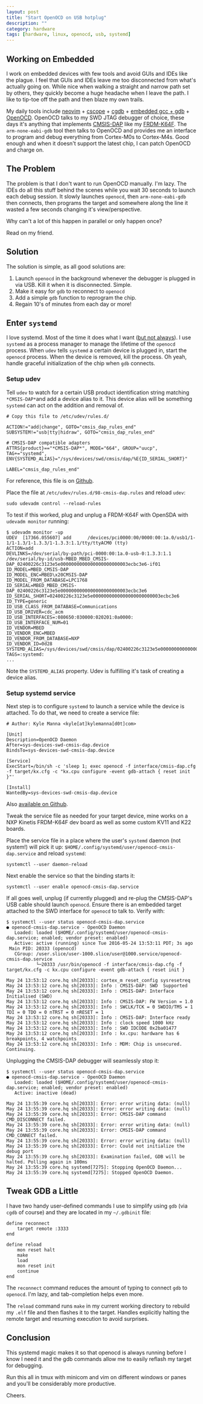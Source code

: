 ```yaml
---
layout: post
title: "Start OpenOCD on USB hotplug"
description: ""
category: hardware
tags: [hardware, linux, openocd, usb, systemd]
---
```


## Working on Embedded

I work on embedded devices with few tools and avoid GUIs and IDEs like the plague.  I feel that GUIs and IDEs leave me too disconnected from what's actually going on.  While nice when walking a straight and narrow path set by others, they quickly  become a huge headache when I leave the path.  I like to tip-toe off the path and then blaze my own trails.

My daily tools include [neovim](https://neovim.io/) + [cscope](http://cscope.sourceforge.net/) + [cgdb](https://cgdb.github.io/) + [embedded gcc + gdb](https://launchpad.net/gcc-arm-embedded) + [OpenOCD](http://openocd.org).  OpenOCD talks to my SWD JTAG debugger of choice, these days it's anything that implements [CMSIS-DAP](http://www.keil.com/pack/doc/CMSIS/DAP/html/index.html) like my [FRDM-K64F](http://www.nxp.com/products/software-and-tools/hardware-development-tools/freedom-development-boards/freedom-development-platform-for-kinetis-k64-k63-and-k24-mcus:FRDM-K64F).  The `arm-none-eabi-gdb` tool then talks to OpenOCD and provides me an interface to program and debug everything from Cortex-M0s to Cortex-M4s.  Good enough and when it doesn't support the latest chip, I can patch OpenOCD and charge on.

## The Problem

The problem is that I don't want to run OpenOCD manually.  I'm lazy.  The IDEs do all this stuff behind the scenes while you wait 30 seconds to launch each debug session.  It slowly launches `openocd`, then `arm-none-eabi-gdb` then connects, then programs the target and somewhere along the line it wasted a few seconds changing it's view/perspective.

Why can't a lot of this happen in parallel or only happen once?

Read on my friend.

## Solution

The solution is simple, as all good solutions are:
1. Launch `openocd` in the background whenever the debugger is plugged in via USB.  Kill it when it is disconnected.  Simple.
2. Make it easy for `gdb` to reconnect to `openocd`
3. Add a simple `gdb` function to reprogram the chip.
4. Regain 10's of minutes from each day or more!

## Enter `systemd`

I love systemd.  Most of the time it does what I want ([but not always](https://bugs.freedesktop.org/show_bug.cgi?id=88483)).  I use `systemd` as a process manager to manage the lifetime of the `openocd` process.  When `udev` tells `systemd` a certain device is plugged in, start the `openocd` process.  When the device is removed, kill the process.  Oh yeah, handle graceful initialization of the chip when `gdb` connects.

### Setup udev

Tell `udev` to watch for a certain USB product identification string matching `*CMSIS-DAP*`and add a device alias to it.  This device alias will be something `systemd` can act on the addition and removal of.

    # Copy this file to /etc/udev/rules.d/

    ACTION!="add|change", GOTO="cmsis_dap_rules_end"
    SUBSYSTEM!="usb|tty|hidraw", GOTO="cmsis_dap_rules_end"

    # CMSIS-DAP compatible adapters
    ATTRS{product}=="*CMSIS-DAP*", MODE="664", GROUP="uucp", TAG+="systemd", ENV{SYSTEMD_ALIAS}="/sys/devices/swd/cmsis/dap/%E{ID_SERIAL_SHORT}"

    LABEL="cmsis_dap_rules_end"

For reference, this file is on [Github](https://github.com/kylemanna/systemd-utils/blob/2f37c792ba91030c2f378fff357a56808a06997b/scripts/98-cmsis-dap.rules).

Place the file at `/etc/udev/rules.d/98-cmsis-dap.rules` and reload `udev`:

    sudo udevadm control --reload-rules

To test if this worked, plug and unplug a FRDM-K64F with OpenSDA with `udevadm monitor` running:

    $ udevadm monitor -up
    UDEV  [17366.055607] add      /devices/pci0000:00/0000:00:1a.0/usb1/1-1/1-1.3/1-1.3.3/1-1.3.3:1.1/tty/ttyACM0 (tty)
    ACTION=add
    DEVLINKS=/dev/serial/by-path/pci-0000:00:1a.0-usb-0:1.3.3:1.1 /dev/serial/by-id/usb-MBED_MBED_CMSIS-DAP_02400226c3123e5e0000000000000000000000003ecbc3e6-if01
    ID_MODEL=MBED_CMSIS-DAP
    ID_MODEL_ENC=MBED\x20CMSIS-DAP
    ID_MODEL_FROM_DATABASE=LPC1768
    ID_SERIAL=MBED_MBED_CMSIS-DAP_02400226c3123e5e0000000000000000000000003ecbc3e6
    ID_SERIAL_SHORT=02400226c3123e5e0000000000000000000000003ecbc3e6
    ID_TYPE=generic
    ID_USB_CLASS_FROM_DATABASE=Communications
    ID_USB_DRIVER=cdc_acm
    ID_USB_INTERFACES=:080650:030000:020201:0a0000:
    ID_USB_INTERFACE_NUM=01
    ID_VENDOR=MBED
    ID_VENDOR_ENC=MBED
    ID_VENDOR_FROM_DATABASE=NXP
    ID_VENDOR_ID=0d28
    SYSTEMD_ALIAS=/sys/devices/swd/cmsis/dap/02400226c3123e5e0000000000000000000000003ecbc3e6
    TAGS=:systemd:
    ...

Note the `SYSTEMD_ALIAS` property.  Udev is fulfilling it's task of creating a device alias.

### Setup systemd service

Next step is to configure `systemd` to launch a service while the device is attached.  To do that, we need to create a service file:

    # Author: Kyle Manna <kyle[at]kylemanna[d0t]com>

    [Unit]
    Description=OpenOCD Daemon
    After=sys-devices-swd-cmsis-dap.device
    BindsTo=sys-devices-swd-cmsis-dap.device

    [Service]
    ExecStart=/bin/sh -c 'sleep 1; exec openocd -f interface/cmsis-dap.cfg -f target/kx.cfg -c "kx.cpu configure -event gdb-attach { reset init }"'

    [Install]
    WantedBy=sys-devices-swd-cmsis-dap.device

Also [available on Github](https://github.com/kylemanna/systemd-utils/blob/2f37c792ba91030c2f378fff357a56808a06997b/units/openocd-cmsis-dap.service).

Tweak the service file as needed for your target device, mine works on a NXP Kinetis FRDM-K64F dev board as well as some custom KV11 and K22 boards.

Place the service file in a place where the user's `systemd` daemon (not system!) will pick it up: `$HOME/.config/systemd/user/openocd-cmsis-dap.service` and reload `systemd`:

    systemctl --user daemon-reload

  Next enable the service so that the binding starts it:

    systemctl --user enable openocd-cmsis-dap.service

If all goes well, unplug (if currently plugged) and re-plug the CMSIS-DAP's USB cable should launch `openocd`. Ensure there is an embedded target attached to the SWD interface for `openocd` to talk to.  Verify with:

    $ systemctl --user status openocd-cmsis-dap.service
    ● openocd-cmsis-dap.service - OpenOCD Daemon
       Loaded: loaded ($HOME/.config/systemd/user/openocd-cmsis-dap.service; enabled; vendor preset: enabled)
       Active: active (running) since Tue 2016-05-24 13:53:11 PDT; 3s ago
     Main PID: 20333 (openocd)
       CGroup: /user.slice/user-1000.slice/user@1000.service/openocd-cmsis-dap.service
               └─20333 /usr/bin/openocd -f interface/cmsis-dap.cfg -f target/kx.cfg -c kx.cpu configure -event gdb-attach { reset init }

    May 24 13:53:12 core.hq sh[20333]: cortex_m reset_config sysresetreq
    May 24 13:53:12 core.hq sh[20333]: Info : CMSIS-DAP: SWD  Supported
    May 24 13:53:12 core.hq sh[20333]: Info : CMSIS-DAP: Interface Initialised (SWD)
    May 24 13:53:12 core.hq sh[20333]: Info : CMSIS-DAP: FW Version = 1.0
    May 24 13:53:12 core.hq sh[20333]: Info : SWCLK/TCK = 0 SWDIO/TMS = 1 TDI = 0 TDO = 0 nTRST = 0 nRESET = 1
    May 24 13:53:12 core.hq sh[20333]: Info : CMSIS-DAP: Interface ready
    May 24 13:53:12 core.hq sh[20333]: Info : clock speed 1000 kHz
    May 24 13:53:12 core.hq sh[20333]: Info : SWD IDCODE 0x2ba01477
    May 24 13:53:12 core.hq sh[20333]: Info : kx.cpu: hardware has 6 breakpoints, 4 watchpoints
    May 24 13:53:12 core.hq sh[20333]: Info : MDM: Chip is unsecured. Continuing.

Unplugging the CMSIS-DAP debugger will seamlessly stop it:

    $ systemctl --user status openocd-cmsis-dap.service
    ● openocd-cmsis-dap.service - OpenOCD Daemon
       Loaded: loaded ($HOME/.config/systemd/user/openocd-cmsis-dap.service; enabled; vendor preset: enabled)
       Active: inactive (dead)

    May 24 13:55:39 core.hq sh[20333]: Error: error writing data: (null)
    May 24 13:55:39 core.hq sh[20333]: Error: error writing data: (null)
    May 24 13:55:39 core.hq sh[20333]: Error: CMSIS-DAP command CMD_DISCONNECT failed.
    May 24 13:55:39 core.hq sh[20333]: Error: error writing data: (null)
    May 24 13:55:39 core.hq sh[20333]: Error: CMSIS-DAP command CMD_CONNECT failed.
    May 24 13:55:39 core.hq sh[20333]: Error: error writing data: (null)
    May 24 13:55:39 core.hq sh[20333]: Error: Could not initialize the debug port
    May 24 13:55:39 core.hq sh[20333]: Examination failed, GDB will be halted. Polling again in 100ms
    May 24 13:55:39 core.hq systemd[7275]: Stopping OpenOCD Daemon...
    May 24 13:55:39 core.hq systemd[7275]: Stopped OpenOCD Daemon.

## Tweak GDB a Little

I have two handy user-defined commands I use to simplify using `gdb` (via `cgdb` of course) and they are located in my `~/.gdbinit` file:

    define reconnect
        target remote :3333
    end

    define reload
        mon reset halt
        make
        load
        mon reset init
        continue
    end

The `reconnect` command reduces the amount of typing to connect `gdb` to `openocd`.  I'm lazy, and tab-completion helps even more.

The `reload` command runs `make` in my current working directory to rebuild my `.elf` file and then flashes it to the target.  Handles explicitly halting the remote target and resuming execution to avoid surprises.

## Conclusion

This systemd magic makes it so that openocd is always running before I know I need it and the gdb commands allow me to easily reflash my target for debugging.

Run this all in tmux with minicom and vim on different windows or panes and you'll be considerably more productive.

Cheers.
